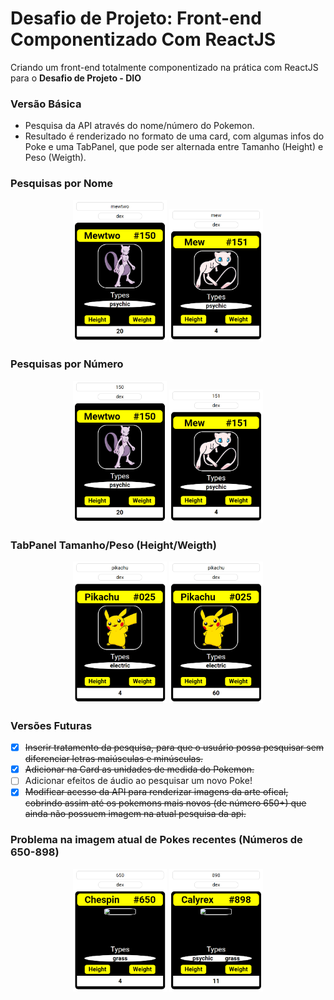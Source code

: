 # Desafio de Projeto: Front-end Componentizado Com ReactJS

Criando um front-end totalmente componentizado na prática com ReactJS para o **Desafio de Projeto - DIO**

### Versão Básica

 - Pesquisa da API através do nome/número do Pokemon.
 - Resultado é renderizado no formato de uma card, com algumas infos do Poke e uma TabPanel, que pode ser alternada entre Tamanho (Height) e Peso (Weigth).

### Pesquisas por Nome

<div align="center">
<img width="150" alt="MewtwoNome" src="https://github.com/hmhorstmann/FrontEndComponentizadoComReactJS/blob/main/prints/MewtwoNome.png">
<img width="150" alt="MewNome" src="https://github.com/hmhorstmann/FrontEndComponentizadoComReactJS/blob/main/prints/MewNome.png">
</div>

### Pesquisas por Número

<div align="center">
<img width="150" alt="MewtwoNumero" src="https://github.com/hmhorstmann/FrontEndComponentizadoComReactJS/blob/main/prints/MewtwoNumero.png">
<img width="150" alt="MewNumero" src="https://github.com/hmhorstmann/FrontEndComponentizadoComReactJS/blob/main/prints/MewNumero.png">
</div>

### TabPanel Tamanho/Peso (Height/Weigth)

<div align="center">
<img width="150" alt="PikachuHeight" src="https://github.com/hmhorstmann/FrontEndComponentizadoComReactJS/blob/main/prints/PikachuHeight.png">
<img width="150" alt="PikachuWeight" src="https://github.com/hmhorstmann/FrontEndComponentizadoComReactJS/blob/main/prints/PikachuWeight.png">
</div>

### Versões Futuras

 - [x] ~~Inserir tratamento da pesquisa, para que o usuário possa pesquisar sem diferenciar letras maiúsculas e minúsculas.~~
 - [x] ~~Adicionar na Card as unidades de medida do Pokemon.~~
 - [ ] Adicionar efeitos de áudio ao pesquisar um novo Poke!
 - [x] ~~Modificar acesso da API para renderizar imagens da arte ofical, cobrindo assim até os pokemons mais novos (de número 650+) que ainda não possuem imagem na atual pesquisa da api.~~

### Problema na imagem atual de Pokes recentes (Números de 650-898)

<div align="center">
<img width="150" alt="650" src="https://github.com/hmhorstmann/FrontEndComponentizadoComReactJS/blob/main/prints/650.png">
<img width="150" alt="898" src="https://github.com/hmhorstmann/FrontEndComponentizadoComReactJS/blob/main/prints/898.png">
</div>
